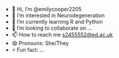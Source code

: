 - 👋 Hi, I’m @emilycooper2205
- 👀 I’m interested in Neurodegeneration
- 🌱 I’m currently learning R and Python
- 💞️ I’m looking to collaborate on ...
- 📫 How to reach me s2455552@ed.ac.uk
- 😄 Pronouns: She/They
- ⚡ Fun fact: ...

<!---
emilycooper2205/emilycooper2205 is a ✨ special ✨ repository because its `README.md` (this file) appears on your GitHub profile.
You can click the Preview link to take a look at your changes.
--->
